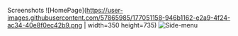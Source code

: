 Screenshots
![HomePage](https://user-images.githubusercontent.com/57865985/177051158-946b1162-e2a9-4f24-ac34-40e8f0ec42b9.png | width=350 height=735)
![Side-menu](https://user-images.githubusercontent.com/57865985/177051160-7e223428-0190-4efd-89de-4e64f1cd54f7.png)
